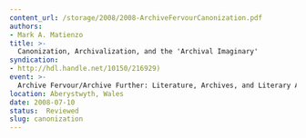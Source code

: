 ```yaml
---
content_url: /storage/2008/2008-ArchiveFervourCanonization.pdf
authors:
- Mark A. Matienzo
title: >-
  Canonization, Archivalization, and the 'Archival Imaginary'
syndication:
- http://hdl.handle.net/10150/216929)
event: >-
  Archive Fervour/Archive Further: Literature, Archives, and Literary Archives
location: Aberystwyth, Wales
date: 2008-07-10
status:  Reviewed
slug: canonization
---
```

